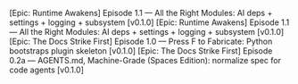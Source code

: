 [Epic: Runtime Awakens] Episode 1.1 — All the Right Modules: AI deps + settings + logging + subsystem [v0.1.0]
[Epic: Runtime Awakens] Episode 1.1 — All the Right Modules: AI deps + settings + logging + subsystem [v0.1.0]
[Epic: The Docs Strike First] Episode 1.0 — Press F to Fabricate: Python bootstraps plugin skeleton [v0.1.0]
[Epic: The Docs Strike First] Episode 0.2a — AGENTS.md, Machine-Grade (Spaces Edition): normalize spec for code agents [v0.1.0]
